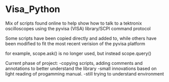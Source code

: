 # Visa_Python

Mix of scripts found online to help show how to talk to a tektronix oscilloscopes
using the pyvisa (VISA) library/SCPI command protocol

Some scripts have been copied directly and added to, while others have been modified to fit the most recent
verision of the pyvisa platform

for example, scope.ask() is no longer used, but instead scope.query()

Current phase of project:
-copying scripts, adding comments and annotations to better understand the library
-small innovations based on light reading of progamming manual.
-still trying to understand environment
